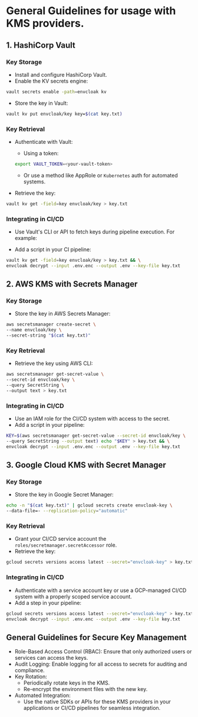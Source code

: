 # General Guidelines for usage with KMS providers.

## 1. HashiCorp Vault

### Key Storage

* Install and configure HashiCorp Vault.
* Enable the KV secrets engine: 
```bash 
vault secrets enable -path=envcloak kv 
```
* Store the key in Vault: 
```bash
vault kv put envcloak/key key=$(cat key.txt)
```

### Key Retrieval

* Authenticate with Vault:
    * Using a token: 
    ```bash
    export VAULT_TOKEN=<your-vault-token>
    ```
    * Or use a method like AppRole or `Kubernetes` auth for automated systems.

* Retrieve the key: 
```bash 
vault kv get -field=key envcloak/key > key.txt 
```

### Integrating in CI/CD

* Use Vault's CLI or API to fetch keys during pipeline execution. For example:

* Add a script in your CI pipeline: 
```bash
vault kv get -field=key envcloak/key > key.txt && \
envcloak decrypt --input .env.enc --output .env --key-file key.txt
```

## 2. AWS KMS with Secrets Manager

### Key Storage

* Store the key in AWS Secrets Manager: 
```bash 
aws secretsmanager create-secret \
--name envcloak/key \
--secret-string "$(cat key.txt)" 
```

### Key Retrieval

* Retrieve the key using AWS CLI: 
```bash
aws secretsmanager get-secret-value \
--secret-id envcloak/key \
--query SecretString \
--output text > key.txt 
```

### Integrating in CI/CD

* Use an IAM role for the CI/CD system with access to the secret.
* Add a script in your pipeline: 
```bash
KEY=$(aws secretsmanager get-secret-value --secret-id envcloak/key \
--query SecretString --output text) echo "$KEY" > key.txt && \
envcloak decrypt --input .env.enc --output .env --key-file key.txt
```

## 3. Google Cloud KMS with Secret Manager

### Key Storage

* Store the key in Google Secret Manager: 
```bash 
echo -n "$(cat key.txt)" | gcloud secrets create envcloak-key \
--data-file=- --replication-policy="automatic" 
```

### Key Retrieval

* Grant your CI/CD service account the `roles/secretmanager.secretAccessor` role.
* Retrieve the key: 
```bash
gcloud secrets versions access latest --secret="envcloak-key" > key.txt
```

### Integrating in CI/CD

* Authenticate with a service account key or use a GCP-managed CI/CD system with a properly scoped service account.
* Add a step in your pipeline: 
```bash 
gcloud secrets versions access latest --secret="envcloak-key" > key.txt && \
envcloak decrypt --input .env.enc --output .env --key-file key.txt 
```

## General Guidelines for Secure Key Management

* Role-Based Access Control (RBAC): Ensure that only authorized users or services can access the keys.
* Audit Logging: Enable logging for all access to secrets for auditing and compliance.
* Key Rotation:
    * Periodically rotate keys in the KMS.
    * Re-encrypt the environment files with the new key.
* Automated Integration:
    * Use the native SDKs or APIs for these KMS providers in your applications or CI/CD pipelines for seamless integration.
